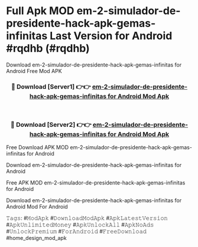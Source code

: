 # Full Apk MOD em-2-simulador-de-presidente-hack-apk-gemas-infinitas Last Version for Android #rqdhb (#rqdhb)
Download em-2-simulador-de-presidente-hack-apk-gemas-infinitas for Android Free Mod APK

<div align="center">
<h3>🔴 Download [Server1] 👉👉 <a href="https://apps.libra.edu.pl?title=em-2-simulador-de-presidente-hack-apk-gemas-infinitas&ref=18F">em-2-simulador-de-presidente-hack-apk-gemas-infinitas for Android Mod Apk</a></h3><br>

<h3>🔴 Download [Server2] 👉👉 <a href="https://apps.libra.edu.pl?title=em-2-simulador-de-presidente-hack-apk-gemas-infinitas&ref=18F">em-2-simulador-de-presidente-hack-apk-gemas-infinitas for Android Mod Apk</a></h3>
</div>


Free Download APK MOD em-2-simulador-de-presidente-hack-apk-gemas-infinitas for Android

Download em-2-simulador-de-presidente-hack-apk-gemas-infinitas for Android 

Free APK MOD em-2-simulador-de-presidente-hack-apk-gemas-infinitas for Android 

Download em-2-simulador-de-presidente-hack-apk-gemas-infinitas for Android Mod For Android

𝚃𝚊𝚐𝚜: #𝙼𝚘𝚍𝙰𝚙𝚔 #𝙳𝚘𝚠𝚗𝚕𝚘𝚊𝚍𝙼𝚘𝚍𝙰𝚙𝚔 #𝙰𝚙𝚔𝙻𝚊𝚝𝚎𝚜𝚝𝚅𝚎𝚛𝚜𝚒𝚘𝚗 #𝙰𝚙𝚔𝚄𝚗𝚕𝚒𝚖𝚒𝚝𝚎𝚍𝙼𝚘𝚗𝚎𝚢 #𝙰𝚙𝚔𝚄𝚗𝚕𝚘𝚌𝚔𝙰𝚕𝚕 #𝙰𝚙𝚔𝙽𝚘𝙰𝚍𝚜 #𝚄𝚗𝚕𝚘𝚌𝚔𝙿𝚛𝚎𝚖𝚒𝚞𝚖 #𝙵𝚘𝚛𝙰𝚗𝚍𝚛𝚘𝚒𝚍 #𝙵𝚛𝚎𝚎𝙳𝚘𝚠𝚗𝚕𝚘𝚊𝚍 #home_design_mod_apk